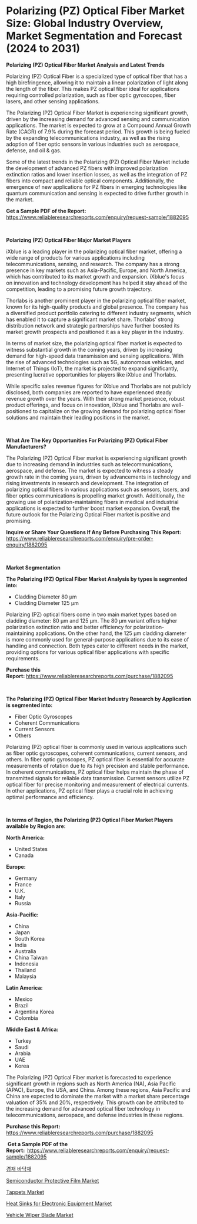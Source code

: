 <p><h1>Polarizing (PZ) Optical Fiber Market Size: Global Industry Overview, Market Segmentation and Forecast (2024 to 2031)</h1></p><p><strong>Polarizing (PZ) Optical Fiber Market Analysis and Latest Trends</strong></p>
<p><p>Polarizing (PZ) Optical Fiber is a specialized type of optical fiber that has a high birefringence, allowing it to maintain a linear polarization of light along the length of the fiber. This makes PZ optical fiber ideal for applications requiring controlled polarization, such as fiber optic gyroscopes, fiber lasers, and other sensing applications.</p><p>The Polarizing (PZ) Optical Fiber Market is experiencing significant growth, driven by the increasing demand for advanced sensing and communication applications. The market is expected to grow at a Compound Annual Growth Rate (CAGR) of 7.9% during the forecast period. This growth is being fueled by the expanding telecommunications industry, as well as the rising adoption of fiber optic sensors in various industries such as aerospace, defense, and oil & gas.</p><p>Some of the latest trends in the Polarizing (PZ) Optical Fiber Market include the development of advanced PZ fibers with improved polarization extinction ratios and lower insertion losses, as well as the integration of PZ fibers into compact and reliable optical components. Additionally, the emergence of new applications for PZ fibers in emerging technologies like quantum communication and sensing is expected to drive further growth in the market.</p></p>
<p><strong>Get a Sample PDF of the Report:&nbsp;</strong> <a href="https://www.reliableresearchreports.com/enquiry/request-sample/1882095">https://www.reliableresearchreports.com/enquiry/request-sample/1882095</a></p>
<p>&nbsp;</p>
<p><strong>Polarizing (PZ) Optical Fiber Major Market Players</strong></p>
<p><p>iXblue is a leading player in the polarizing optical fiber market, offering a wide range of products for various applications including telecommunications, sensing, and research. The company has a strong presence in key markets such as Asia-Pacific, Europe, and North America, which has contributed to its market growth and expansion. iXblue's focus on innovation and technology development has helped it stay ahead of the competition, leading to a promising future growth trajectory.</p><p>Thorlabs is another prominent player in the polarizing optical fiber market, known for its high-quality products and global presence. The company has a diversified product portfolio catering to different industry segments, which has enabled it to capture a significant market share. Thorlabs' strong distribution network and strategic partnerships have further boosted its market growth prospects and positioned it as a key player in the industry.</p><p>In terms of market size, the polarizing optical fiber market is expected to witness substantial growth in the coming years, driven by increasing demand for high-speed data transmission and sensing applications. With the rise of advanced technologies such as 5G, autonomous vehicles, and Internet of Things (IoT), the market is projected to expand significantly, presenting lucrative opportunities for players like iXblue and Thorlabs.</p><p>While specific sales revenue figures for iXblue and Thorlabs are not publicly disclosed, both companies are reported to have experienced steady revenue growth over the years. With their strong market presence, robust product offerings, and focus on innovation, iXblue and Thorlabs are well-positioned to capitalize on the growing demand for polarizing optical fiber solutions and maintain their leading positions in the market.</p></p>
<p>&nbsp;</p>
<p><strong>What Are The Key Opportunities For Polarizing (PZ) Optical Fiber Manufacturers?</strong></p>
<p><p>The Polarizing (PZ) Optical Fiber market is experiencing significant growth due to increasing demand in industries such as telecommunications, aerospace, and defense. The market is expected to witness a steady growth rate in the coming years, driven by advancements in technology and rising investments in research and development. The integration of polarizing optical fibers in various applications such as sensors, lasers, and fiber optics communications is propelling market growth. Additionally, the growing use of polarization-maintaining fibers in medical and industrial applications is expected to further boost market expansion. Overall, the future outlook for the Polarizing Optical Fiber market is positive and promising.</p></p>
<p><strong>Inquire or Share Your Questions If Any Before Purchasing This Report:</strong> <a href="https://www.reliableresearchreports.com/enquiry/pre-order-enquiry/1882095">https://www.reliableresearchreports.com/enquiry/pre-order-enquiry/1882095</a></p>
<p>&nbsp;</p>
<p><strong>Market Segmentation</strong></p>
<p><strong>The Polarizing (PZ) Optical Fiber Market Analysis by types is segmented into:</strong></p>
<p><ul><li>Cladding Diameter 80 µm</li><li>Cladding Diameter 125 µm</li></ul></p>
<p><p>Polarizing (PZ) optical fibers come in two main market types based on cladding diameter: 80 μm and 125 μm. The 80 μm variant offers higher polarization extinction ratio and better efficiency for polarization-maintaining applications. On the other hand, the 125 μm cladding diameter is more commonly used for general-purpose applications due to its ease of handling and connection. Both types cater to different needs in the market, providing options for various optical fiber applications with specific requirements.</p></p>
<p><strong>Purchase this Report:&nbsp;</strong><a href="https://www.reliableresearchreports.com/purchase/1882095">https://www.reliableresearchreports.com/purchase/1882095</a></p>
<p>&nbsp;</p>
<p><strong>The Polarizing (PZ) Optical Fiber Market Industry Research by Application is segmented into:</strong></p>
<p><ul><li>Fiber Optic Gyroscopes</li><li>Coherent Communications</li><li>Current Sensors</li><li>Others</li></ul></p>
<p><p>Polarizing (PZ) optical fiber is commonly used in various applications such as fiber optic gyroscopes, coherent communications, current sensors, and others. In fiber optic gyroscopes, PZ optical fiber is essential for accurate measurements of rotation due to its high precision and stable performance. In coherent communications, PZ optical fiber helps maintain the phase of transmitted signals for reliable data transmission. Current sensors utilize PZ optical fiber for precise monitoring and measurement of electrical currents. In other applications, PZ optical fiber plays a crucial role in achieving optimal performance and efficiency.</p></p>
<p>&nbsp;</p>
<p><strong>In terms of Region, the Polarizing (PZ) Optical Fiber Market Players available by Region are:</strong></p>
<p>
    <p> <strong> North America: </strong>
        <ul>
            <li>United States</li>
            <li>Canada</li>
        </ul>
        </p> 
    <p> <strong> Europe: </strong>
        <ul>
            <li>Germany</li>
            <li>France</li>
            <li>U.K.</li>
            <li>Italy</li>
            <li>Russia</li>
        </ul>
        </p> 
    <p> <strong> Asia-Pacific: </strong>
        <ul>
            <li>China</li>
            <li>Japan</li>
            <li>South Korea</li>
            <li>India</li>
            <li>Australia</li>
            <li>China Taiwan</li>
            <li>Indonesia</li>
            <li>Thailand</li>
            <li>Malaysia</li>
        </ul>
        </p> 
    <p> <strong> Latin America: </strong>
        <ul>
            <li>Mexico</li>
            <li>Brazil</li>
            <li>Argentina Korea</li>
            <li>Colombia</li>
        </ul>
        </p> 
    <p> <strong> Middle East & Africa: </strong>
        <ul>
            <li>Turkey</li>
            <li>Saudi</li>
            <li>Arabia</li>
            <li>UAE</li>
            <li>Korea</li>
        </ul>
    </p>
    </p>
<p><p>The Polarizing (PZ) Optical Fiber market is forecasted to experience significant growth in regions such as North America (NA), Asia Pacific (APAC), Europe, the USA, and China. Among these regions, Asia Pacific and China are expected to dominate the market with a market share percentage valuation of 35% and 20%, respectively. This growth can be attributed to the increasing demand for advanced optical fiber technology in telecommunications, aerospace, and defense industries in these regions.</p></p>
<p><strong>Purchase this Report: </strong><a href="https://www.reliableresearchreports.com/purchase/1882095">https://www.reliableresearchreports.com/purchase/1882095</a></p>
<p>&nbsp;<strong>Get a Sample PDF of the Report:&nbsp;&nbsp;</strong><a href="https://www.reliableresearchreports.com/enquiry/request-sample/1882095">https://www.reliableresearchreports.com/enquiry/request-sample/1882095</a></p>
<p><strong></strong></p>
<p><p><a href="https://github.com/iansanftyord09878/Market-Research-Report-List-1/blob/main/289181812866.md">경재 바닥재</a></p><p><a href="https://github.com/yemakinde/Market-Research-Report-List-2/blob/main/semiconductor-protective-film-market.md">Semiconductor Protective Film Market</a></p><p><a href="https://issuu.com/reportprime-2/docs/tappets-market-size-2030.pptx">Tappets Market</a></p><p><a href="https://github.com/jsmusil/Market-Research-Report-List-2/blob/main/heat-sinks-for-electronic-equipment-market.md">Heat Sinks for Electronic Equipment Market</a></p><p><a href="https://issuu.com/reportprime-2/docs/vehicle-wiper-blade-market-size-2030.pptx">Vehicle Wiper Blade Market</a></p></p>